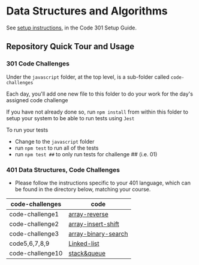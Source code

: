 # Data Structures and Algorithms

See [setup instructions](https://codefellows.github.io/setup-guide/code-301/3-code-challenges), in the Code 301 Setup Guide.

## Repository Quick Tour and Usage

### 301 Code Challenges

Under the `javascript` folder, at the top level, is a sub-folder called `code-challenges`

Each day, you'll add one new file to this folder to do your work for the day's assigned code challenge

If you have not already done so, run `npm install` from within this folder to setup your system to be able to run tests using `Jest`

To run your tests

- Change to the `javascript` folder
- run `npm test` to run all of the tests
- run `npm test ##` to only run tests for challenge ## (i.e. 01)

### 401 Data Structures, Code Challenges

- Please follow the instructions specific to your 401 language, which can be found in the directory below, matching your course.


                                                    
 |code-challenges |         code                                                   |
 |--------------- |----------------------------------------------------------------|
 |code-challenge1 |   [array-reverse](challenge)                                   |
 |code-challenge2 |   [array-insert-shift](challenge2)                             |
 |code-challenge3 |   [array-binary-search](binary)                                |
 |code5,6,7,8,9   |   [Linked-list](code-challenge5)                               | 
 |code-challenge10|   [stack&queue](code-challenge10)                              | 


